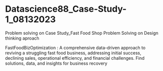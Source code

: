 # Datascience88_Case-Study-1_08132023
Problem solving on Case Study_Fast Food Shop Problem Solving on Design thinking aproach


FastFoodBizOptimization : A comprehensive data-driven approach to reviving a struggling fast food business, addressing initial success, declining sales, operational efficiency, and financial challenges. Find solutions, data, and insights for business recovery
